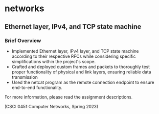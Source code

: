 # networks
## Ethernet layer, IPv4, and TCP state machine

### Brief Overview 
- Implemented Ethernet layer, IPv4 layer, and TCP state machine according to their respective RFCs while considering specific simplifications within the project's scope. 
- Crafted and deployed custom frames and packets to thoroughly test proper functionality of physical and link layers, ensuring reliable data transmission 
- Used the netcat program as the remote connection endpoint to ensure end-to-end functionality.

For more information, please read the assignment descriptions. 

(CSCI 0451 Computer Networks, Spring 2023) 
